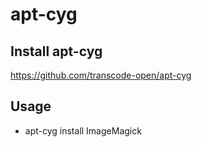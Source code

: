 # apt-cyg
## Install apt-cyg
https://github.com/transcode-open/apt-cyg

## Usage
* apt-cyg install ImageMagick
